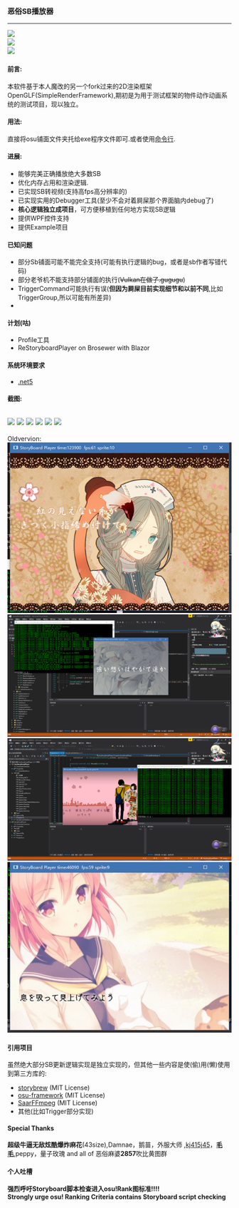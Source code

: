 ### 恶俗SB播放器
---
![](https://img.shields.io/github/v/release/MikiraSora/ReOsuStoryboardPlayer?label=ReOsuStoryboardPlayer)
<br>
![](https://img.shields.io/nuget/v/ReOsuStoryboardPlayer.Core?label=ReOsuStoryboardPlayer.Core)
<br>
![](https://img.shields.io/github/license/MikiraSora/ReOsuStoryboardPlayer)

#### 前言:
本软件基于本人魔改的另一个fork过来的2D渲染框架OpenGLF(SimpleRenderFramework),期初是为用于测试框架的物件动作动画系统的测试项目，现以独立。

#### 用法:
直接将osu铺面文件夹托给exe程序文件即可.或者使用[命令行](https://github.com/MikiraSora/OsuStoryBoardPlayer/wiki/Program-command-options).

#### 进展:
* 能够完美正确播放绝大多数SB
* 优化内存占用和渲染逻辑.
* 已实现SB转视频(支持高fps高分辨率的)
* 已实现实用的Debugger工具(至少不会对着屙屎那个界面脑内debug了)
* **核心逻辑独立成项目**，可方便移植到任何地方实现SB逻辑
* 提供WPF控件支持
* 提供Example项目

#### 已知问题
* 部分Sb铺面可能不能完全支持(可能有执行逻辑的bug，或者是sb作者写错代码)
* 部分老爷机不能支持部分铺面的执行(~~Vulkan在做了.gugugu~~)
* TriggerCommand可能执行有误(**但因为屙屎目前实现细节和以前不同**,比如TriggerGroup,所以可能有所差异)
* 
#### 计划(咕)
* Profile工具
* ReStoryboardPlayer on Brosewer with Blazor

#### 系统环境要求
* [.net5](https://dotnet.microsoft.com/en-us/download/dotnet/5.0)

#### 截图:
![](https://puu.sh/FHdvD/6faa1025c8.png)
![](https://puu.sh/FHdEA/d6ca395899.png)
![](https://puu.sh/xku6E/3671305f79.jpg)
![](https://puu.sh/xkueL/72e434a5e7.png)
![](https://puu.sh/xkupr/51c48cc25a.png)
![](https://puu.sh/xkuxm/1bbd847777.png)
------
Oldvervion:
![](https://github.com/MikiraSora/OsuStoryBoardPlayer/blob/master/readme_img/1.png)
![](https://github.com/MikiraSora/OsuStoryBoardPlayer/blob/master/readme_img/2.png)
![](https://github.com/MikiraSora/OsuStoryBoardPlayer/blob/master/readme_img/3.png)
![](https://github.com/MikiraSora/OsuStoryBoardPlayer/blob/master/readme_img/4.png)

#### 引用项目
虽然绝大部分SB更新逻辑实现是独立实现的，但其他一些内容是使(偷)用(懒)使用到第三方库的:
* [storybrew](https://github.com/Damnae/storybrew) (MIT License)
* [osu-framework](https://github.com/ppy/osu-framework) (MIT License)
* [SaarFFmpeg](https://github.com/ibukisaar/SaarFFmpeg) (MIT License)
* 其他(比如Trigger部分实现)


#### Special Thanks
****超级牛逼无敌炫酷爆炸麻花****(43size),Damnae，鹅苗，外服大师 ,[kj415j45](https://github.com/kj415j45)，****[毛毛](https://github.com/KedamaOvO)****,peppy，量子玫瑰 and all of 恶俗麻婆****2857****吹比黄图群

#### 个人吐槽
**强烈呼吁Storyboard脚本检查进入osu!Rank图标准!!!!** <br>
**Strongly urge osu! Ranking Criteria contains Storyboard script checking**
